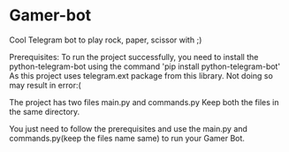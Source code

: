 # Gamer-bot
Cool Telegram bot to play rock, paper, scissor with ;)

Prerequisites:
To run the project successfully, you need to install the python-telegram-bot using the command
'pip install python-telegram-bot'
As this project uses telegram.ext package from this library.
Not doing so may result in error:(

The project has two files main.py and commands.py
Keep both the files in the same directory.

You just need to follow the prerequisites and use the main.py and commands.py(keep the files name same) to run your Gamer Bot.
